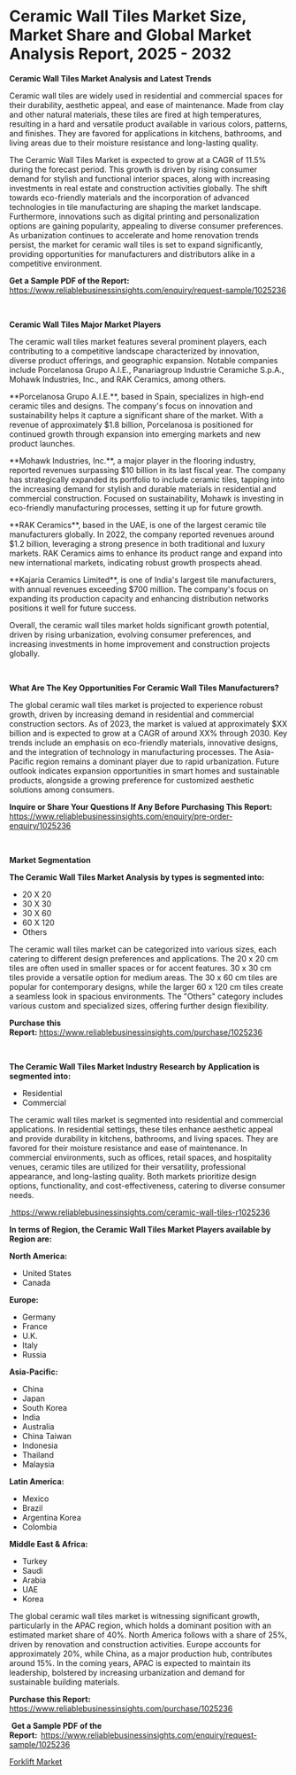<p><h1>Ceramic Wall Tiles Market Size, Market Share and Global Market Analysis Report, 2025 - 2032</h1></p><p><strong>Ceramic Wall Tiles Market Analysis and Latest Trends</strong></p>
<p><p>Ceramic wall tiles are widely used in residential and commercial spaces for their durability, aesthetic appeal, and ease of maintenance. Made from clay and other natural materials, these tiles are fired at high temperatures, resulting in a hard and versatile product available in various colors, patterns, and finishes. They are favored for applications in kitchens, bathrooms, and living areas due to their moisture resistance and long-lasting quality.</p><p>The Ceramic Wall Tiles Market is expected to grow at a CAGR of 11.5% during the forecast period. This growth is driven by rising consumer demand for stylish and functional interior spaces, along with increasing investments in real estate and construction activities globally. The shift towards eco-friendly materials and the incorporation of advanced technologies in tile manufacturing are shaping the market landscape. Furthermore, innovations such as digital printing and personalization options are gaining popularity, appealing to diverse consumer preferences. As urbanization continues to accelerate and home renovation trends persist, the market for ceramic wall tiles is set to expand significantly, providing opportunities for manufacturers and distributors alike in a competitive environment.</p></p>
<p><strong>Get a Sample PDF of the Report:&nbsp;</strong> <a href="https://www.reliablebusinessinsights.com/enquiry/request-sample/1025236?utm_campaign=3105&utm_medium=2&utm_source=Github&utm_content=ia&utm_term=06032025&utm_id=ceramic-wall-tiles">https://www.reliablebusinessinsights.com/enquiry/request-sample/1025236</a></p>
<p>&nbsp;</p>
<p><strong>Ceramic Wall Tiles Major Market Players</strong></p>
<p><p>The ceramic wall tiles market features several prominent players, each contributing to a competitive landscape characterized by innovation, diverse product offerings, and geographic expansion. Notable companies include Porcelanosa Grupo A.I.E., Panariagroup Industrie Ceramiche S.p.A., Mohawk Industries, Inc., and RAK Ceramics, among others.</p><p>**Porcelanosa Grupo A.I.E.**, based in Spain, specializes in high-end ceramic tiles and designs. The company's focus on innovation and sustainability helps it capture a significant share of the market. With a revenue of approximately $1.8 billion, Porcelanosa is positioned for continued growth through expansion into emerging markets and new product launches.</p><p>**Mohawk Industries, Inc.**, a major player in the flooring industry, reported revenues surpassing $10 billion in its last fiscal year. The company has strategically expanded its portfolio to include ceramic tiles, tapping into the increasing demand for stylish and durable materials in residential and commercial construction. Focused on sustainability, Mohawk is investing in eco-friendly manufacturing processes, setting it up for future growth.</p><p>**RAK Ceramics**, based in the UAE, is one of the largest ceramic tile manufacturers globally. In 2022, the company reported revenues around $1.2 billion, leveraging a strong presence in both traditional and luxury markets. RAK Ceramics aims to enhance its product range and expand into new international markets, indicating robust growth prospects ahead.</p><p>**Kajaria Ceramics Limited**, is one of India's largest tile manufacturers, with annual revenues exceeding $700 million. The company's focus on expanding its production capacity and enhancing distribution networks positions it well for future success.</p><p>Overall, the ceramic wall tiles market holds significant growth potential, driven by rising urbanization, evolving consumer preferences, and increasing investments in home improvement and construction projects globally.</p></p>
<p>&nbsp;</p>
<p><strong>What Are The Key Opportunities For Ceramic Wall Tiles Manufacturers?</strong></p>
<p><p>The global ceramic wall tiles market is projected to experience robust growth, driven by increasing demand in residential and commercial construction sectors. As of 2023, the market is valued at approximately $XX billion and is expected to grow at a CAGR of around XX% through 2030. Key trends include an emphasis on eco-friendly materials, innovative designs, and the integration of technology in manufacturing processes. The Asia-Pacific region remains a dominant player due to rapid urbanization. Future outlook indicates expansion opportunities in smart homes and sustainable products, alongside a growing preference for customized aesthetic solutions among consumers.</p></p>
<p><strong>Inquire or Share Your Questions If Any Before Purchasing This Report:</strong> <a href="https://www.reliablebusinessinsights.com/enquiry/pre-order-enquiry/1025236?utm_campaign=3105&utm_medium=2&utm_source=Github&utm_content=ia&utm_term=06032025&utm_id=ceramic-wall-tiles">https://www.reliablebusinessinsights.com/enquiry/pre-order-enquiry/1025236</a></p>
<p>&nbsp;</p>
<p><strong>Market Segmentation</strong></p>
<p><strong>The Ceramic Wall Tiles Market Analysis by types is segmented into:</strong></p>
<p><ul><li>20 X 20</li><li>30 X 30</li><li>30 X 60</li><li>60 X 120</li><li>Others</li></ul></p>
<p><p>The ceramic wall tiles market can be categorized into various sizes, each catering to different design preferences and applications. The 20 x 20 cm tiles are often used in smaller spaces or for accent features. 30 x 30 cm tiles provide a versatile option for medium areas. The 30 x 60 cm tiles are popular for contemporary designs, while the larger 60 x 120 cm tiles create a seamless look in spacious environments. The "Others" category includes various custom and specialized sizes, offering further design flexibility.</p></p>
<p><strong>Purchase this Report:&nbsp;</strong><a href="https://www.reliablebusinessinsights.com/purchase/1025236?utm_campaign=3105&utm_medium=2&utm_source=Github&utm_content=ia&utm_term=06032025&utm_id=ceramic-wall-tiles">https://www.reliablebusinessinsights.com/purchase/1025236</a></p>
<p>&nbsp;</p>
<p><strong>The Ceramic Wall Tiles Market Industry Research by Application is segmented into:</strong></p>
<p><ul><li>Residential</li><li>Commercial</li></ul></p>
<p><p>The ceramic wall tiles market is segmented into residential and commercial applications. In residential settings, these tiles enhance aesthetic appeal and provide durability in kitchens, bathrooms, and living spaces. They are favored for their moisture resistance and ease of maintenance. In commercial environments, such as offices, retail spaces, and hospitality venues, ceramic tiles are utilized for their versatility, professional appearance, and long-lasting quality. Both markets prioritize design options, functionality, and cost-effectiveness, catering to diverse consumer needs.</p></p>
<p><a href="https://www.reliablebusinessinsights.com/ceramic-wall-tiles-r1025236?utm_campaign=3105&utm_medium=2&utm_source=Github&utm_content=ia&utm_term=06032025&utm_id=ceramic-wall-tiles">&nbsp;https://www.reliablebusinessinsights.com/ceramic-wall-tiles-r1025236</a></p>
<p><strong>In terms of Region, the Ceramic Wall Tiles Market Players available by Region are:</strong></p>
<p>
    <p> <strong> North America: </strong>
        <ul>
            <li>United States</li>
            <li>Canada</li>
        </ul>
        </p> 
    <p> <strong> Europe: </strong>
        <ul>
            <li>Germany</li>
            <li>France</li>
            <li>U.K.</li>
            <li>Italy</li>
            <li>Russia</li>
        </ul>
        </p> 
    <p> <strong> Asia-Pacific: </strong>
        <ul>
            <li>China</li>
            <li>Japan</li>
            <li>South Korea</li>
            <li>India</li>
            <li>Australia</li>
            <li>China Taiwan</li>
            <li>Indonesia</li>
            <li>Thailand</li>
            <li>Malaysia</li>
        </ul>
        </p> 
    <p> <strong> Latin America: </strong>
        <ul>
            <li>Mexico</li>
            <li>Brazil</li>
            <li>Argentina Korea</li>
            <li>Colombia</li>
        </ul>
        </p> 
    <p> <strong> Middle East & Africa: </strong>
        <ul>
            <li>Turkey</li>
            <li>Saudi</li>
            <li>Arabia</li>
            <li>UAE</li>
            <li>Korea</li>
        </ul>
    </p>
    </p>
<p><p>The global ceramic wall tiles market is witnessing significant growth, particularly in the APAC region, which holds a dominant position with an estimated market share of 40%. North America follows with a share of 25%, driven by renovation and construction activities. Europe accounts for approximately 20%, while China, as a major production hub, contributes around 15%. In the coming years, APAC is expected to maintain its leadership, bolstered by increasing urbanization and demand for sustainable building materials.</p></p>
<p><strong>Purchase this Report: </strong><a href="https://www.reliablebusinessinsights.com/purchase/1025236?utm_campaign=3105&utm_medium=2&utm_source=Github&utm_content=ia&utm_term=06032025&utm_id=ceramic-wall-tiles">https://www.reliablebusinessinsights.com/purchase/1025236</a></p>
<p>&nbsp;<strong>Get a Sample PDF of the Report:&nbsp;&nbsp;</strong><a href="https://www.reliablebusinessinsights.com/enquiry/request-sample/1025236?utm_campaign=3105&utm_medium=2&utm_source=Github&utm_content=ia&utm_term=06032025&utm_id=ceramic-wall-tiles">https://www.reliablebusinessinsights.com/enquiry/request-sample/1025236</a></p>
<p><strong></strong></p>
<p><p><a href="https://github.com/nabadeneme/Market-Research-Report-List-1/blob/main/forklift-market.md?utm_campaign=3105&utm_medium=2&utm_source=Github&utm_content=ia&utm_term=06032025&utm_id=ceramic-wall-tiles">Forklift Market</a></p></p>